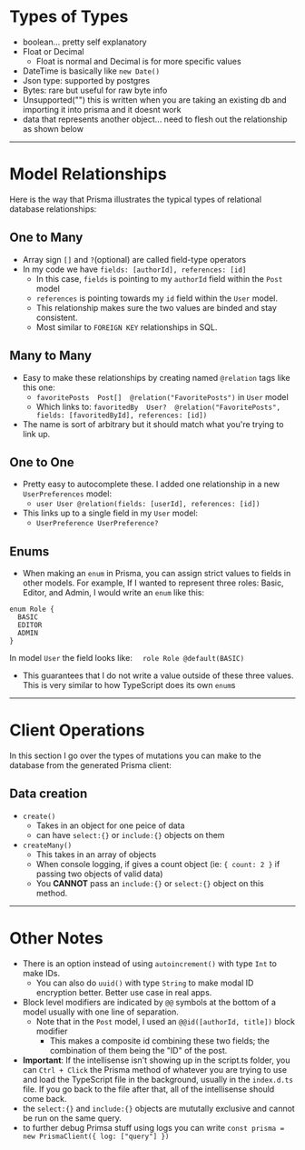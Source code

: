 # Types of Types
- boolean... pretty self explanatory
- Float or Decimal
    - Float is normal and Decimal is for more specific values
- DateTime is basically like `new Date()`
- Json type: supported by postgres
- Bytes: rare but useful for raw byte info
- Unsupported("") this is written when you are taking an existing db and importing it into prisma and it doesnt work
- data that represents another object... need to flesh out the relationship as shown below
--- 

# Model Relationships
 Here is the way that Prisma illustrates the typical types of relational database relationships:

## One to Many
- Array sign `[]` and `?`(optional) are called field-type operators
- In my code we have `fields: [authorId], references: [id]`
    - In this case, `fields` is pointing to my `authorId` field within the `Post` model
    - `references` is pointing towards my `id` field within the `User` model. 
    - This relationship makes sure the two values are binded and stay consistent.
    - Most similar to `FOREIGN KEY` relationships in SQL.


## Many to Many
- Easy to make these relationships by creating named `@relation` tags like this one:
    - `favoritePosts  Post[]  @relation("FavoritePosts")` in `User` model
    - Which links to: `favoritedBy  User?  @relation("FavoritePosts", fields: [favoritedById], references: [id])`
- The name is sort of arbitrary but it should match what you're trying to link up. 


## One to One
- Pretty easy to autocomplete these. I added one relationship in a new `UserPreferences` model:
    - `user User @relation(fields: [userId], references: [id])`
- This links up to a single field in my `User` model:
    - `UserPreference UserPreference?`

## Enums
- When making an `enum` in Prisma, you can assign strict values to fields in other models. For example, If I wanted to represent three roles: Basic, Editor, and Admin, I would write an `enum` like this:

```
enum Role {
  BASIC
  EDITOR
  ADMIN
}
```
In model `User` the field looks like: `  role Role @default(BASIC)`

- This guarantees that I do not write a value outside of these three values. This is very similar to how TypeScript does its own `enum`s


---
# Client Operations
In this section I go over the types of mutations you can make to the database from the generated Prisma client:

## Data creation
- `create()`
    - Takes in an object for one peice of data
    - can have `select:{}` or `include:{}` objects on them
- `createMany()`
    - This takes in an array of objects
    - When console logging, if gives a count object (ie: `{ count: 2 }` if passing two objects of valid data)
    - You **CANNOT** pass an `include:{}` or `select:{}` object on this method.
---

# Other Notes
- There is an option instead of using `autoincrement()` with type `Int` to make IDs.
    - You can also do `uuid()` with type `String` to make modal ID encryption better. Better use case in real apps.
- Block level modifiers are indicated by `@@` symbols at the bottom of a model usually with one line of separation. 
    - Note that in the `Post` model, I used an `@@id([authorId, title])` block modifier
        - This makes a composite id combining these two fields; the combination of them being the "ID" of the post.
- **Important**: If the intellisense isn't showing up in the script.ts folder, you can `Ctrl + Click` the Prisma method of whatever you are trying to use and load the TypeScript file in the background, usually in the `index.d.ts` file. If you go back to the file after that, all of the intellisense should come back.
- the `select:{}` and `include:{}` objects are mututally exclusive and cannot be run on the same query.
- to further debug Primsa stuff using logs you can write `const prisma = new PrismaClient({ log: ["query"] })`

